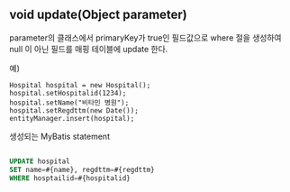 ## void update(Object parameter) ##

parameter의 클래스에서 primaryKey가 true인 필드값으로 where 절을 생성하여 null 이 아닌 필드를 매핑 테이블에 update 한다.


예)
```
Hospital hospital = new Hospital();
hospital.setHospitalid(1234);
hospital.setName("비타민 병원");
hospital.setRegdttm(new Date());
entityManager.insert(hospital);
```

생성되는 MyBatis statement
```sql

UPDATE hospital
SET name=#{name}, regdttm=#{regdttm}
WHERE hosptailid=#{hospitalid}
```